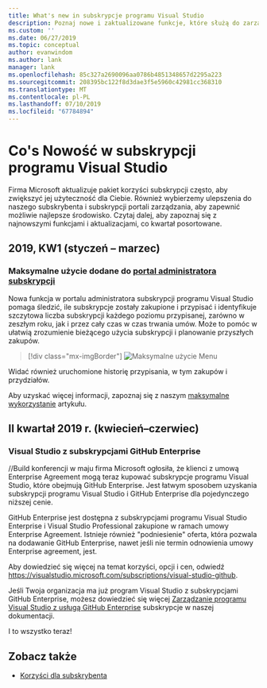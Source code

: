 ```yaml
---
title: What's new in subskrypcje programu Visual Studio
description: Poznaj nowe i zaktualizowane funkcje, które służą do zarządzania subskrypcjami programu Visual Studio.
ms.custom: ''
ms.date: 06/27/2019
ms.topic: conceptual
author: evanwindom
ms.author: lank
manager: lank
ms.openlocfilehash: 85c327a2690096aa0786b4851348657d2295a223
ms.sourcegitcommit: 208395bc122f8d3dae3f5e5960c42981cc368310
ms.translationtype: MT
ms.contentlocale: pl-PL
ms.lasthandoff: 07/10/2019
ms.locfileid: "67784894"
---
```

# <a name="what39s-new-in-visual-studio-subscriptions"></a>Co&#39;s Nowość w subskrypcji programu Visual Studio

Firma Microsoft aktualizuje pakiet korzyści subskrypcji często, aby zwiększyć jej użyteczność dla Ciebie. Również wybierzemy ulepszenia do naszego subskrybenta i subskrypcji portali zarządzania, aby zapewnić możliwie najlepsze środowisko.  Czytaj dalej, aby zapoznaj się z najnowszymi funkcjami i aktualizacjami, co kwartał posortowane.

## <a name="2019-q1-january-march"></a>2019, KW1 (styczeń – marzec)

### <a name="maximum-usage-added-to-subscriptions-administration-portalhttpsmanagevisualstuidocom"></a>Maksymalne użycie dodane do [portal administratora subskrypcji](https://manage.visualstuido.com)
Nowa funkcja w portalu administratora subskrypcji programu Visual Studio pomaga śledzić, ile subskrypcje zostały zakupione i przypisać i identyfikuje szczytowa liczba subskrypcji każdego poziomu przypisanej, zarówno w zeszłym roku, jak i przez cały czas w czas trwania umów. Może to pomóc w ułatwią zrozumienie bieżącego użycia subskrypcji i planowanie przyszłych zakupów. 

  > [!div class="mx-imgBorder"]
  > ![Maksymalne użycie Menu](_img/maximum-usage/maximum-usage-menu.png)

Widać również uruchomione historię przypisania, w tym zakupów i przydziałów.   

Aby uzyskać więcej informacji, zapoznaj się z naszym [maksymalne wykorzystanie](maximum-usage.md) artykułu. 

## <a name="2019-q2-april-june"></a>II kwartał 2019 r. (kwiecień–czerwiec)

### <a name="visual-studio-with-github-enterprise-subscriptions"></a>Visual Studio z subskrypcjami GitHub Enterprise
//Build konferencji w maju firma Microsoft ogłosiła, że klienci z umową Enterprise Agreement mogą teraz kupować subskrypcje programu Visual Studio, które obejmują GitHub Enterprise.  Jest łatwym sposobem uzyskania subskrypcji programu Visual Studio i GitHub Enterprise dla pojedynczego niższej cenie.  

GitHub Enterprise jest dostępna z subskrypcjami programu Visual Studio Enterprise i Visual Studio Professional zakupione w ramach umowy Enterprise Agreement. Istnieje również "podniesienie" oferta, która pozwala na dodawanie GitHub Enterprise, nawet jeśli nie termin odnowienia umowy Enterprise agreement, jest.

Aby dowiedzieć się więcej na temat korzyści, opcji i cen, odwiedź https://visualstudio.microsoft.com/subscriptions/visual-studio-github. 

Jeśli Twoja organizacja ma już program Visual Studio z subskrypcjami GitHub Enterprise, możesz dowiedzieć się więcej [Zarządzanie programu Visual Studio z usługą GitHub Enterprise](assign-github.md) subskrypcje w naszej dokumentacji.  

I to wszystko teraz!

## <a name="see-also"></a>Zobacz także

* [Korzyści dla subskrybenta](subscriber-benefits.md)
